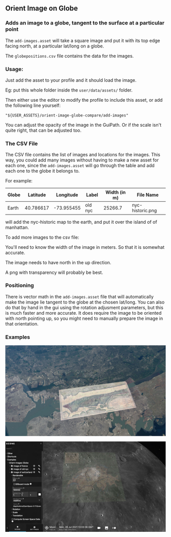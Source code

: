 ## Orient Image on Globe

### Adds an image to a globe, tangent to the surface at a particular point

The `add-images.asset` will take a square image and put it with its top edge facing north, at a particular lat/long on a globe.

The `globepositions.csv` file contains the data for the images.

### Usage:

Just add the asset to your profile and it should load the image.

Eg: put this whole folder inside the `user/data/assets/` folder.

Then either use the editor to modify the profile to include this asset, or add the following line yourself:

```
"${USER_ASSETS}/orient-image-globe-compare/add-images"
```

You can adjust the opacity of the image in the GuiPath. Or if the scale isn't quite right, that can be adjusted too.

### The CSV File

The CSV file contains the list of images and locations for the images. This way, you could add many images without having to make a new asset for each one, since the `add-images.asset` will go through the table and add each one to the globe it belongs to.

For example:

| Globe | Latitude | Longitude | Label | Width (in m) | File Name
| --- | --- | --- | --- | --- | --- |
| Earth | 40.786617 | -73.955455 | old nyc | 25266.7 | nyc-historic.png |

will add the nyc-historic map to the earth, and put it over the island of of manhattan.

To add more images to the csv file:

You'll need to know the width of the image in meters. So that it is somewhat accurate.

The image needs to have north in the up direction.

A png with transparency will probably be best.

### Positioning

There is vector math in the `add-images.asset` file that will automatically make the image lie tangent to the globe at the chosen lat/long. You can also do that by hand in the gui using the rotation adjusment parameters, but this is much faster and more accurate. It does require the image to be oriented with north pointing up, so you might need to manually prepare the image in that orientation.

### Examples

![NYC Old Map](screenshots/nyc.jpg)

![switzerland on the Moon](screenshots/switzerland-on-the-moon.jpg)
